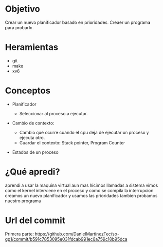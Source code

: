# Objetivo
Crear un nuevo planificador basado en prioridades.
Creaer un programa para probarlo.

# Heramientas
+ git
+ make
+ xv6

# Conceptos

+ Planificador
  + Seleccionar al proceso a ejecutar.

+ Cambio de contexto:
  + Cambio que ocurre cuando el cpu deja de ejecutar un proceso y ejecuta otro.
  + Guardar el contexto: Stack pointer, Program Counter
  
+ Estados de un proceso


# ¿Qué apredi?
aprendi a usar la maquina virtual aun mas hicimos llamadas a sistema vimos como el kernel interviene en el proceso y como se compila la interrupcion creamos un nuevo planificador y usamos las prioridades tambien probamos nuestro programa 
# Url del commit
Primera parte: https://github.com/DanielMartinezTec/so-gp1/commit/b591c7853095e031fdcab991ec6a759c18b95dca
